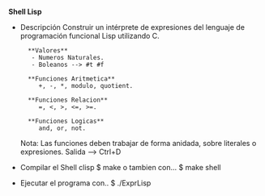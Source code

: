 **Shell Lisp**
- Descripción
Construir un intérprete de expresiones del lenguaje de 
programación funcional Lisp utilizando C.

        **Valores**
         - Numeros Naturales.
         - Boleanos --> #t #f

        **Funciones Aritmetica**
           +, -, *, modulo, quotient.

        **Funciones Relacion**
           =, <, >, <=, >=.

        **Funciones Logicas**
           and, or, not.

     Nota: Las funciones deben trabajar de forma anidada,
        sobre literales o expresiones.
        Salida --> Ctrl+D

- Compilar el Shell clisp
  $ make
  o tambien con...
  $ make shell

- Ejecutar el programa con..
  $ ./ExprLisp
